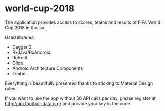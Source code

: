 # world-cup-2018

The application provides access to scores, teams and results of FIFA World Cup 2018 in Russia.

Used libraries:
- Dagger 2
- RxJava/RxAndroid
- Retrofit
- Glide
- Android Architecture Components
- Timber

Everything is beautifully presented thanks to sticking to Material Design rules.

If you want to use the app without 50 API calls per day, please register at http://api.football-data.org/ and provide your key in the code.
